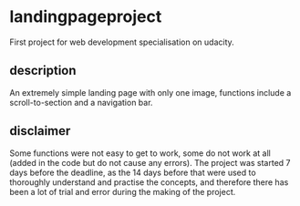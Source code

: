 # landingpageproject
First project for web development specialisation on udacity.

## description
An extremely simple landing page with only one image, functions include a scroll-to-section and a navigation bar.

## disclaimer
Some functions were not easy to get to work, some do not work at all (added in the code but do not cause any errors). The project was started 7 days before the deadline, as the 14 days before that were used to thoroughly understand and practise the concepts, and therefore there has been a lot of trial and error during the making of the project.
